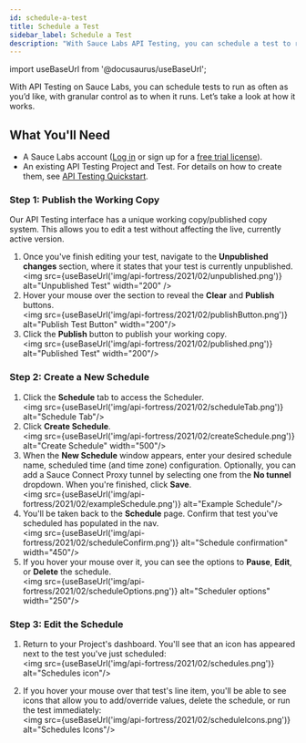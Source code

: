 ```yaml
---
id: schedule-a-test
title: Schedule a Test
sidebar_label: Schedule a Test
description: "With Sauce Labs API Testing, you can schedule a test to run as often as you’d like, with granular control as to when it runs."
---
```


import useBaseUrl from '@docusaurus/useBaseUrl';

With API Testing on Sauce Labs, you can schedule tests to run as often as you’d like, with granular control as to when it runs. Let’s take a look at how it works.

## What You'll Need

* A Sauce Labs account ([Log in](https://accounts.saucelabs.com/am/XUI/#login/) or sign up for a [free trial license](https://saucelabs.com/sign-up)).
* An existing API Testing Project and Test. For details on how to create them, see [API Testing Quickstart](/api-testing/quickstart/).

### Step 1: Publish the Working Copy

Our API Testing interface has a unique working copy/published copy system. This allows you to edit a test without affecting the live, currently active version.

1. Once you've finish editing your test, navigate to the **Unpublished changes** section, where it states that your test is currently unpublished.<br/>
<img src={useBaseUrl('img/api-fortress/2021/02/unpublished.png')} alt="Unpublished Test" width="200" />
2. Hover your mouse over the section to reveal the **Clear** and **Publish** buttons.<br/>
<img src={useBaseUrl('img/api-fortress/2021/02/publishButton.png')} alt="Publish Test Button" width="200"/>
3. Click the **Publish** button to publish your working copy.<br/>
<img src={useBaseUrl('img/api-fortress/2021/02/published.png')} alt="Published Test" width="200"/>

### Step 2: Create a New Schedule

1. Click the **Schedule** tab to access the Scheduler.<br/><img src={useBaseUrl('img/api-fortress/2021/02/scheduleTab.png')} alt="Schedule Tab"/>
1. Click **Create Schedule**.<br/><img src={useBaseUrl('img/api-fortress/2021/02/createSchedule.png')} alt="Create Schedule" width="500"/>
1. When the **New Schedule** window appears, enter your desired schedule name, scheduled time (and time zone) configuration. Optionally, you can add a Sauce Connect Proxy tunnel by selecting one from the **No tunnel** dropdown. When you're finished, click **Save**.<br/><img src={useBaseUrl('img/api-fortress/2021/02/exampleSchedule.png')} alt="Example Schedule"/>
1. You'll be taken back to the **Schedule** page. Confirm that test you've scheduled has populated in the nav.<br/><img src={useBaseUrl('img/api-fortress/2021/02/scheduleConfirm.png')} alt="Schedule confirmation" width="450"/>
1. If you hover your mouse over it, you can see the options to **Pause**, **Edit**, or **Delete** the schedule.<br/><img src={useBaseUrl('img/api-fortress/2021/02/scheduleOptions.png')} alt="Scheduler options" width="250"/>

### Step 3: Edit the Schedule

1. Return to your Project's dashboard. You'll see that an icon has appeared next to the test you've just scheduled:<br/><img src={useBaseUrl('img/api-fortress/2021/02/schedules.png')} alt="Schedules icon"/>

1. If you hover your mouse over that test's line item, you'll be able to see icons that allow you to  add/override values, delete the schedule, or run the test immediately:<br/><img src={useBaseUrl('img/api-fortress/2021/02/scheduleIcons.png')} alt="Schedules Icons"/>
